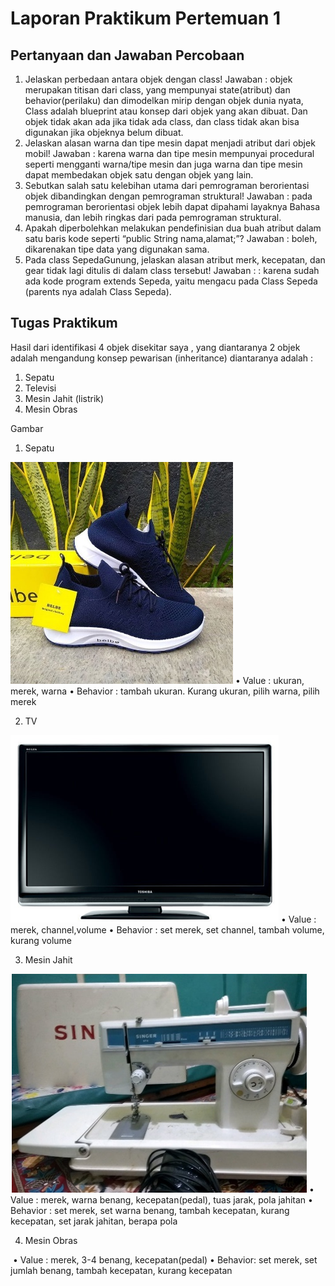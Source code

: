 # Laporan Praktikum Pertemuan 1

## Pertanyaan dan Jawaban Percobaan
1. Jelaskan perbedaan antara objek dengan class!
Jawaban : objek merupakan titisan dari class, yang mempunyai state(atribut) dan behavior(perilaku) dan dimodelkan mirip dengan objek dunia nyata, Class adalah blueprint atau konsep dari objek yang akan dibuat. Dan objek tidak akan ada jika tidak ada class, dan class tidak akan bisa digunakan jika objeknya belum dibuat.
2. Jelaskan alasan warna dan tipe mesin dapat menjadi atribut dari objek mobil!
Jawaban : karena warna dan tipe mesin mempunyai procedural seperti mengganti warna/tipe mesin dan juga warna dan tipe mesin dapat membedakan objek satu dengan objek yang lain.
3. Sebutkan salah satu kelebihan utama dari pemrograman berorientasi objek dibandingkan
dengan pemrograman struktural!
Jawaban : pada pemrograman berorientasi objek lebih dapat dipahami layaknya Bahasa manusia, dan lebih ringkas dari pada pemrograman struktural.
4. Apakah diperbolehkan melakukan pendefinisian dua buah atribut dalam satu baris kode seperti
“public String nama,alamat;”?
Jawaban : boleh, dikarenakan tipe data yang digunakan sama.
5. Pada class SepedaGunung, jelaskan alasan atribut merk, kecepatan, dan gear tidak lagi ditulis di
dalam class tersebut!
Jawaban : : karena sudah ada kode program extends Sepeda, yaitu mengacu pada Class Sepeda (parents nya adalah Class Sepeda).

## Tugas Praktikum
Hasil dari identifikasi 4 objek disekitar saya , yang diantaranya 2 objek adalah mengandung konsep pewarisan (inheritance) diantaranya adalah :
1. Sepatu
2. Televisi
3. Mesin Jahit (listrik)
4. Mesin Obras

Gambar 
1. Sepatu
<img src="Sepatu.png">
•   Value : ukuran, merek, warna
•   Behavior : tambah ukuran. Kurang ukuran, pilih warna, pilih merek

2. TV
<img src="TV.png">
•   Value : merek, channel,volume
•   Behavior : set merek, set channel, tambah volume, kurang volume

3. Mesin Jahit
<img src="Jahit.png">
•   Value : merek, warna benang, kecepatan(pedal), tuas jarak, pola jahitan
•   Behavior : set merek, set warna benang, tambah kecepatan, kurang kecepatan, set jarak jahitan, berapa pola

4. Mesin Obras
<img rsc="Obras.png">
•   Value : merek, 3-4 benang, kecepatan(pedal)
•   Behavior: set merek, set jumlah benang, tambah kecepatan, kurang kecepatan

 

